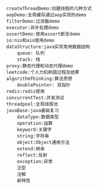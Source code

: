     createThreadDemo:创建线程的几种方式
    aopDemo:全局缓存通过aop实现的demo
    filterDemo:过滤器demo
    executor:异步处理demo
    assertDemo:使用assert断言demo
    io:nio和aio使用demo
    dataStructure:java实现常用数据结构
        queue: 队列
        stack: 栈
    proxy:静态代理和动态代理demo
    leetcode:个人力扣刷题过程及结果
    algorithmThinking:算法思想
        doublePointer: 双指针
    redis:redis使用
    concurrentTest:并发测试
    threadpool:全局线程池
    javaBase:java基础复习
        dataType:数据类型
        operation:运算
        keyword:关键字
        string:字符串
        object:Object通用方法
        extend:继承
        reflect:反射
        exception:异常
        泛型
        注解
        新特性